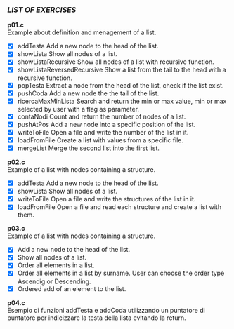 ### *LIST OF EXERCISES*

**p01.c**  
Example about definition and menagement of a list.
- [x] addTesta Add a new node to the head of the list.
- [x] showLista Show all nodes of a list.
- [x] showListaRecursive Show all nodes of a list with recursive function.
- [x] showListaReversedRecursive Show a list from the tail to the head with a recursive function.
- [x] popTesta Extract a node from the head of the list, check if the list exist.
- [x] pushCoda Add a new node the the tail of the list.
- [x] ricercaMaxMinLista Search and return the min or max value, min or max selected by user with a flag as parameter.
- [x] contaNodi Count and return the number of nodes of a list.
- [x] pushAtPos Add a new node into a specific position of the list.
- [x] writeToFile Open a file and write the number of the list in it.
- [x] loadFromFile Create a list with values from a specific file.
- [x] mergeList Merge the second list into the first list.

**p02.c**  
Example of a list with nodes containing a structure.
- [x] addTesta Add a new node to the head of the list.
- [x] showLista Show all nodes of a list.
- [x] writeToFile Open a file and write the structures of the list in it.
- [x] loadFromFile Open a file and read each structure and create a list with them.

**p03.c**   
Example of a list with nodes containing a structure.
- [x] Add a new node to the head of the list.
- [x] Show all nodes of a list.
- [x] Order all elements in a list.
- [x] Order all elements in a list by surname. User can choose the order type Ascendig or Descending.
- [x] Ordered add of an element to the list.

**p04.c**   
Esempio di funzioni addTesta e addCoda utilizzando un puntatore di puntatore per indicizzare la testa della lista evitando la return.